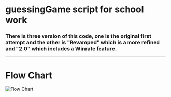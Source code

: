 # guessingGame script for school work
### There is three version of this code, one is the original first attempt and the other is "Revamped" which is a more refined and "2.0" which includes a Winrate feature.
---
# Flow Chart
![Flow Chart]([https://i.imgur.com/XlzGgyM.png](https://i.imgur.com/dXcGVsm.png)https://i.imgur.com/dXcGVsm.png)
